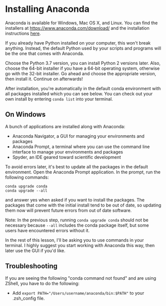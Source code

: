Installing Anaconda
===================

Anaconda is available for Windows, Mac OS X, and Linux. You can find the installers at <https://www.anaconda.com/download/> and the installation instructions [here](https://docs.anaconda.com/anaconda/install/).

If you already have Python installed on your computer, this won't break anything. Instead, the default Python used by your scripts and programs will be the one that comes with Anaconda.

Choose the Python 3.7 version, you can install Python 2 versions later. Also, choose the 64-bit installer if you have a 64-bit operating system, otherwise go with the 32-bit installer. Go ahead and choose the appropriate version, then install it. Continue on afterwards!

After installation, you're automatically in the default conda environment with all packages installed which you can see below. You can check out your own install by entering `conda list` into your terminal.

On Windows
----------

A bunch of applications are installed along with Anaconda:

-   Anaconda Navigator, a GUI for managing your environments and packages
-   Anaconda Prompt, a terminal where you can use the command line interface to manage your environments and packages
-   Spyder, an IDE geared toward scientific development

To avoid errors later, it's best to update all the packages in the default environment. Open the Anaconda Prompt application. In the prompt, run the following commands:

```
conda upgrade conda
conda upgrade --all

```

and answer yes when asked if you want to install the packages. The packages that come with the initial install tend to be out of date, so updating them now will prevent future errors from out of date software.

Note: In the previous step, running `conda upgrade conda` should not be necessary because `--all` includes the conda package itself, but some users have encountered errors without it.

In the rest of this lesson, I'll be asking you to use commands in your terminal. I highly suggest you start working with Anaconda this way, then later use the GUI if you'd like.

Troubleshooting
---------------

If you are seeing the following "conda command not found" and are using ZShell, you have to do the following:

-   Add `export PATH="/Users/username/anaconda/bin:$PATH"` to your .zsh_config file.